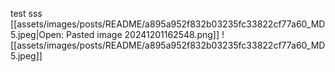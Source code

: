 test sss
[[assets/images/posts/README/a895a952f832b03235fc33822cf77a60_MD5.jpeg|Open: Pasted image 20241201162548.png]]
![[assets/images/posts/README/a895a952f832b03235fc33822cf77a60_MD5.jpeg]]